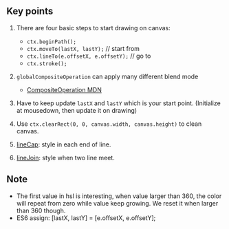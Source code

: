 ## Key points

1. There are four basic steps to start drawing on canvas:
    * `ctx.beginPath();` 
    * `ctx.moveTo(lastX, lastY);` // start from
    * `ctx.lineTo(e.offsetX, e.offsetY);` // go to
    * `ctx.stroke();`

2. `globalCompositeOperation` can apply many different blend mode
    * [CompositeOperation MDN](https://developer.mozilla.org/en-US/docs/Web/API/CanvasRenderingContext2D/globalCompositeOperation)

3. Have to keep update `lastX` and `lastY` which is your start point. (Initialize at mousedown, then update it on drawing)

4. Use `ctx.clearRect(0, 0, canvas.width, canvas.height)` to clean canvas.

5. [lineCap](https://www.w3schools.com/tags/canvas_linecap.asp): style in each end of line.

6. [lineJoin](https://www.w3schools.com/tags/canvas_linejoin.asp): style when two line meet.


## Note

* The first value in hsl is interesting, when value larger than 360, the color will repeat from zero while value keep growing. We reset it when larger than 360 though.
* ES6 assign: [lastX, lastY] = [e.offsetX, e.offsetY];